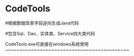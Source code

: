 # CodeTools

#根据数据库表字段逆向生成Java代码

#包含Sql、Dao、实体类、Service四大类代码

CodeTools.exe可直接在windows系统使用~~~~~~~~~~~~~~~~~~~~~~~~~~~~~~~~~~~~~~~~~~~
